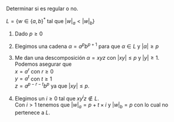 Determinar si es regular o no.

$L = \{w \in \{a,b\}^* \text{ tal que } |w|_a < |w|_b \}$

1. Dado $p \geq 0$

2. Elegimos una cadena $\alpha = a^pb^{p+1}$ para que $\alpha \in L$ y $|\alpha| \geq p$

3. Me dan una descomposición $\alpha = xyz$ con $|xy| \leq p$ y $|y| \geq 1$.\
Podemos asegurar que\
$x = a^r$ con $r \geq 0$\
$y = a ^t$ con $t \geq 1$\
$z = a^{p-r-t}b^p$ ya que $|xy| \leq p$.

4. Elegimos un $i \geq 0$ tal que $xy^iz \notin L$.\
Con $i > 1$ tenemos que $|w|_a = p + t\times i$ y $|w|_b = p$ con lo cual no pertenece a $L$.